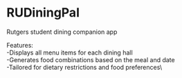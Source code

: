 # RUDiningPal
Rutgers student dining companion app 

Features:\
-Displays all menu items for each dining hall\
-Generates food combinations based on the meal and date\
-Tailored for dietary restrictions and food preferences\
